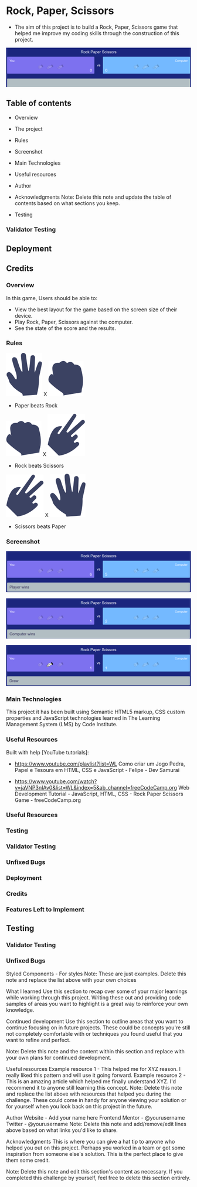 # Rock, Paper, Scissors
- The aim of this project is to build a Rock, Paper, Scissors game that helped me improve my coding skills through the construction of this project.

![](assets/images/2022-10-01.png)

## Table of contents
- Overview
- The project
- Rules
- Screenshot
- Main Technologies
- Useful resources
- Author
- Acknowledgments
Note: Delete this note and update the table of contents based on what sections you keep.


- Testing 




### Validator Testing 



## Deployment




## Credits 


### Overview
 
In this game, Users should be able to:

- View the best layout for the game based on the screen size of their device.
- Play Rock, Paper, Scissors against the computer.
- See the state of the score and the results.

### Rules


![](assets/images/icon-paper.svg) X
![](assets/images/icon-rock.svg)
- Paper beats Rock

![Rock](assets/images/icon-rock.svg) X
![Scissors](assets/images/icon-scissors.svg)
- Rock beats Scissors

![Scissors](assets/images/icon-scissors.svg) X
![Paper](assets/images/icon-paper.svg)
- Scissors beats Paper


### Screenshot

![Player Wins](assets/images/2022-10-01%20(5).png)



![Computer Wins](assets/images/2022-10-01%20(4).png)



![Draw](assets/images/2022-10-01%20(3).png)




### Main Technologies

This project it has been built using  Semantic HTML5 markup, CSS custom properties and  JavaScript technologies learned in The Learning Management System (LMS) by Code Institute.

### Useful Resources

  Built with help [YouTube tutorials]:

 - https://www.youtube.com/playlist?list=WL
Como criar um Jogo Pedra, Papel e Tesoura em HTML, CSS e JavaScript - 
Felipe - Dev Samurai


- https://www.youtube.com/watch?v=jaVNP3nIAv0&list=WL&index=5&ab_channel=freeCodeCamp.org
Web Development Tutorial - JavaScript, HTML, CSS - Rock Paper Scissors Game  - 
freeCodeCamp.org



### Useful Resources

### Testing 




### Validator Testing 




### Unfixed Bugs



### Deployment




### Credits 

### Features Left to Implement




## Testing 




### Validator Testing 



### Unfixed Bugs











Styled Components - For styles
Note: These are just examples. Delete this note and replace the list above with your own choices

What I learned
Use this section to recap over some of your major learnings while working through this project. Writing these out and providing code samples of areas you want to highlight is a great way to reinforce your own knowledge.



Continued development
Use this section to outline areas that you want to continue focusing on in future projects. These could be concepts you're still not completely comfortable with or techniques you found useful that you want to refine and perfect.

Note: Delete this note and the content within this section and replace with your own plans for continued development.

Useful resources
Example resource 1 - This helped me for XYZ reason. I really liked this pattern and will use it going forward.
Example resource 2 - This is an amazing article which helped me finally understand XYZ. I'd recommend it to anyone still learning this concept.
Note: Delete this note and replace the list above with resources that helped you during the challenge. These could come in handy for anyone viewing your solution or for yourself when you look back on this project in the future.

Author
Website - Add your name here
Frontend Mentor - @yourusername
Twitter - @yourusername
Note: Delete this note and add/remove/edit lines above based on what links you'd like to share.

Acknowledgments
This is where you can give a hat tip to anyone who helped you out on this project. Perhaps you worked in a team or got some inspiration from someone else's solution. This is the perfect place to give them some credit.

Note: Delete this note and edit this section's content as necessary. If you completed this challenge by yourself, feel free to delete this section entirely.


 
